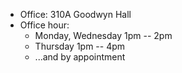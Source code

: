 - Office: 310A Goodwyn Hall
- Office hour:
    * Monday, Wednesday 1pm -- 2pm
    * Thursday 1pm -- 4pm
    * ...and by appointment
